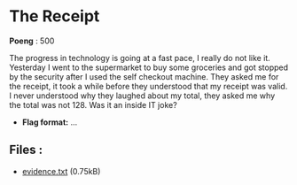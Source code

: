 # The Receipt
**Poeng** : 500

The progress in technology is going at a fast pace, I really do not like it. Yesterday I went to the supermarket to buy some groceries and got stopped by the security after I used the self checkout machine. They asked me for the receipt, it took a while before they understood that my receipt was valid. I never understood why they laughed about my total, they asked me why the total was not 128. Was it an inside IT joke?


- **Flag format:** ...

## Files : 

 - [evidence.txt](./evidence.txt) (0.75kB)